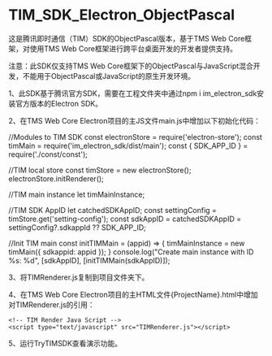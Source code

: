 # TIM_SDK_Electron_ObjectPascal

这是腾讯即时通信（TIM）SDK的ObjectPascal版本，基于TMS Web Core框架，对使用TMS Web Core框架进行跨平台桌面开发的开发者提供支持。

注意：此SDK仅支持TMS Web Core框架下的ObjectPascal与JavaScript混合开发，不能用于ObjectPascal或JavaScript的原生开发环境。

1、此SDK基于腾讯官方SDK，需要在工程文件夹中通过npm i im_electron_sdk安装官方版本的Electron SDK。

2、在TMS Web Core Electron项目的主JS文件main.js中增加以下初始化代码：


//Modules to TIM SDK
const electronStore = require('electron-store');
const timMain = require('im_electron_sdk/dist/main');
const { SDK_APP_ID } = require('./const/const');

//TIM local store
const timStore = new electronStore();
electronStore.initRenderer();

//TIM main instance
let timMainInstance;

//TIM SDK AppID
let catchedSDKAppID;
const settingConfig = timStore.get('setting-config');
const sdkAppID =  catchedSDKAppID = settingConfig?.sdkappId ?? SDK_APP_ID;

//Init TIM main 
const initTIMMain = (appid) => {
  timMainInstance = new timMain({
    sdkappid: appid
  });
}
console.log("Create main instance with ID %s: %d", [sdkAppID], [initTIMMain(sdkAppID)]);


3、将TIMRenderer.js复制到项目文件夹下。

4、在TMS Web Core Electron项目的主HTML文件{ProjectName}.html中增加对TIMRenderer.js的引用：

    <!-- TIM Render Java Script -->
    <script type="text/javascript" src="TIMRenderer.js"></script>

5、运行TryTIMSDK查看演示功能。
